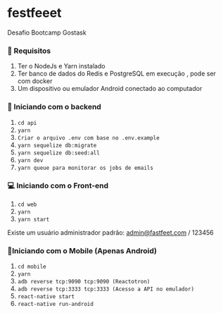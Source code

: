# festfeeet
Desafio Bootcamp Gostask

### 🔽 Requisitos
1. Ter o NodeJs e Yarn instalado
2. Ter banco de dados do Redis e PostgreSQL em execução , pode ser com docker
3. Um dispositivo ou emulador Android conectado ao computador




### :rocket: Iniciando com o backend
1. ``cd api``
2. ``yarn``
3. ``Criar o arquivo .env com base no .env.example``
4. ``yarn sequelize db:migrate``
5. ``yarn sequelize db:seed:all``
6. ``yarn dev``
7. ``yarn queue para monitorar os jobs de emails``

### 💻 Iniciando com o Front-end 
1. ``cd web``
2. ``yarn``
3. ``yarn start``

Existe um usuário administrador padrão: admin@fastfeet.com / 123456

### 📱Iniciando com o Mobile (Apenas Android)
1. ``cd mobile``
2. ``yarn``
3. ``adb reverse tcp:9090 tcp:9090 (Reactotron)``
4. ``adb reverse tcp:3333 tcp:3333 (Acesso a API no emulador)``
5. ``react-native start``
6. ``react-native run-android``